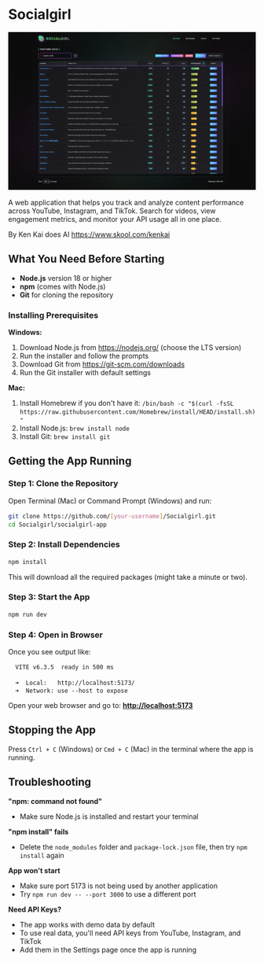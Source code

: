 # Socialgirl

![Socialgirl App Screenshot](socialgirl.png)

A web application that helps you track and analyze content performance across YouTube, Instagram, and TikTok. Search for videos, view engagement metrics, and monitor your API usage all in one place.

By Ken Kai does AI <https://www.skool.com/kenkai>

## What You Need Before Starting

- **Node.js** version 18 or higher
- **npm** (comes with Node.js)
- **Git** for cloning the repository

### Installing Prerequisites

**Windows:**

1. Download Node.js from <https://nodejs.org/> (choose the LTS version)
2. Run the installer and follow the prompts
3. Download Git from <https://git-scm.com/downloads>
4. Run the Git installer with default settings

**Mac:**

1. Install Homebrew if you don't have it: `/bin/bash -c "$(curl -fsSL https://raw.githubusercontent.com/Homebrew/install/HEAD/install.sh)"`
2. Install Node.js: `brew install node`
3. Install Git: `brew install git`

## Getting the App Running

### Step 1: Clone the Repository

Open Terminal (Mac) or Command Prompt (Windows) and run:

```bash
git clone https://github.com/[your-username]/Socialgirl.git
cd Socialgirl/socialgirl-app
```

### Step 2: Install Dependencies

```bash
npm install
```

This will download all the required packages (might take a minute or two).

### Step 3: Start the App

```bash
npm run dev
```

### Step 4: Open in Browser

Once you see output like:

```
  VITE v6.3.5  ready in 500 ms

  ➜  Local:   http://localhost:5173/
  ➜  Network: use --host to expose
```

Open your web browser and go to: **<http://localhost:5173>**


## Stopping the App

Press `Ctrl + C` (Windows) or `Cmd + C` (Mac) in the terminal where the app is running.

## Troubleshooting

**"npm: command not found"**

- Make sure Node.js is installed and restart your terminal

**"npm install" fails**

- Delete the `node_modules` folder and `package-lock.json` file, then try `npm install` again

**App won't start**

- Make sure port 5173 is not being used by another application
- Try `npm run dev -- --port 3000` to use a different port

**Need API Keys?**

- The app works with demo data by default
- To use real data, you'll need API keys from YouTube, Instagram, and TikTok
- Add them in the Settings page once the app is running
